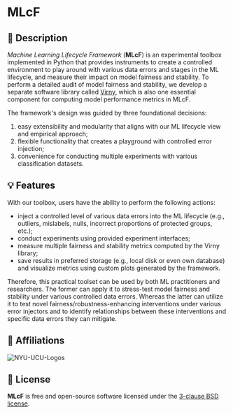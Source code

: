 # MLcF

## 📜 Description

_Machine Learning Lifecycle Framework_ (**MLcF**) is an experimental toolbox implemented in Python that provides instruments 
to create a controlled environment to play around with various data errors and stages in the ML lifecycle, 
and measure their impact on model fairness and stability. To perform a detailed audit of model fairness and stability,
we develop a separate software library called [Virny](https://github.com/DataResponsibly/Virny), which is also one essential component 
for computing model performance metrics in MLcF.

The framework's design was guided by three foundational decisions:
1) easy extensibility and modularity that aligns with our ML lifecycle view and empirical approach; 
2) flexible functionality that creates a playground with controlled error injection; 
3) convenience for conducting multiple experiments with various classification datasets.


## 💡 Features

With our toolbox, users have the ability to perform the following actions:
* inject a controlled level of various data errors into the ML lifecycle (e.g., outliers, mislabels, nulls, incorrect proportions of protected groups, etc.);
* conduct experiments using provided experiment interfaces;
* measure multiple fairness and stability metrics computed by the Virny library;
* save results in preferred storage (e.g., local disk or even own database) and visualize metrics using custom plots generated by the framework.

Therefore, this practical toolset can be used by both ML practitioners and researchers. The former can apply it
to stress-test model fairness and stability under various controlled data errors. Whereas the latter can utilize it to test novel 
fairness/robustness-enhancing interventions under various error injectors and to identify relationships between 
these interventions and specific data errors they can  mitigate.


## 🤗 Affiliations

![NYU-UCU-Logos](https://user-images.githubusercontent.com/42843889/216840888-071bf184-f0e3-4a3e-94dc-c0d1c7784143.png)


## 📝 License

**MLcF** is free and open-source software licensed under the [3-clause BSD license](https://github.com/DataResponsibly/MLcF/blob/main/LICENSE).
